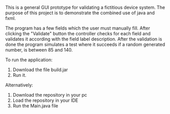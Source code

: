 This is a general GUI prototype for validating a fictitious device system.
The purpose of this project is to demonstrate the combined use of java and fxml. 

The program has a few fields which the user must manually fill.
After clicking the "Validate" button the controller checks for each field and validates it according with 
the field label description. After the validation is done the program simulates a test where it succeeds if
a random generated number, is between 85 and 140. 


To run the application:

1. Download the file build.jar
2. Run it.

Alternatively:

1. Download the repository in your pc
2. Load the repository in your IDE
3. Run the Main.java file
